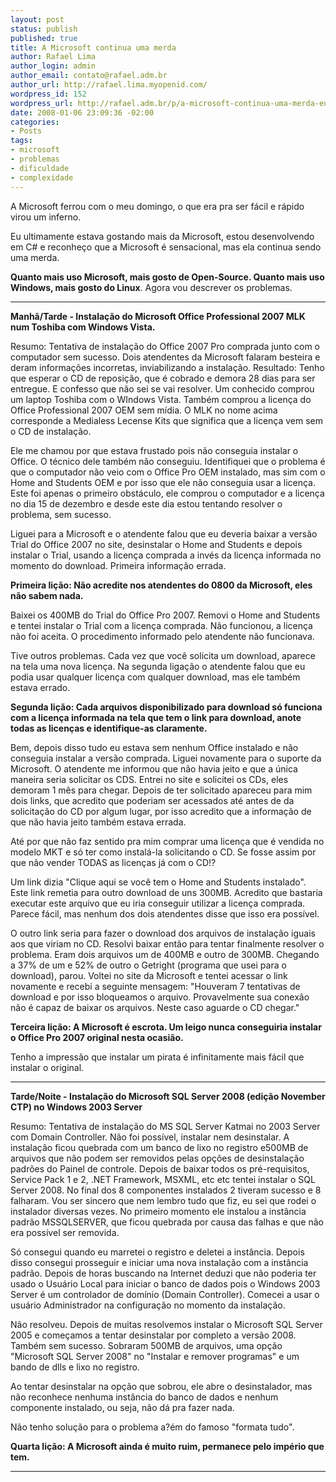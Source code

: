 ```yaml
--- 
layout: post
status: publish
published: true
title: A Microsoft continua uma merda
author: Rafael Lima
author_login: admin
author_email: contato@rafael.adm.br
author_url: http://rafael.lima.myopenid.com/
wordpress_id: 152
wordpress_url: http://rafael.adm.br/p/a-microsoft-continua-uma-merda-eu-odeio-a-microsoft/
date: 2008-01-06 23:09:36 -02:00
categories: 
- Posts
tags: 
- microsoft
- problemas
- dificuldade
- complexidade
---
```

A Microsoft ferrou com o meu domingo, o que era pra ser fácil e rápido virou um inferno.

Eu ultimamente estava gostando mais da Microsoft, estou desenvolvendo em C# e reconheço que a Microsoft é sensacional, mas ela continua sendo uma merda.

<strong>Quanto mais uso Microsoft, mais gosto de Open-Source. Quanto mais uso Windows, mais gosto do Linux</strong>.
Agora vou descrever os problemas.

******************

<span style="font-weight: bold">Manhã/Tarde - Instalação do Microsoft Office  Professional 2007 MLK num Toshiba com Windows Vista.
</span>

Resumo: Tentativa de instalação do Office 2007 Pro comprada junto com o computador sem sucesso. Dois atendentes da Microsoft falaram besteira e deram informações incorretas, inviabilizando a instalação. Resultado: Tenho que esperar o CD de reposição, que é cobrado e demora 28 dias para ser entregue. E confesso que não sei se vai resolver.
Um conhecido comprou um laptop Toshiba com o WIndows Vista. Também comprou a licença do Office Professional 2007 OEM sem mídia. O MLK no nome acima corresponde a Medialess Lecense Kits que significa que a licença vem sem o CD de instalação.

Ele me chamou por que estava frustado pois não conseguia instalar o Office. O técnico dele também não conseguiu. Identifiquei que o problema é que o computador não veio com o Office Pro OEM instalado, mas sim com o Home and Students OEM e por isso que ele não conseguia usar a licença. Este foi apenas o primeiro obstáculo, ele comprou o computador e a licença no dia 15 de dezembro e desde este dia estou tentando resolver o problema, sem sucesso.

Liguei para a Microsoft e o atendente falou que eu deveria baixar a versão Trial do Office 2007 no site, desinstalar o Home and Students e depois instalar o Trial, usando a licença comprada a invés da licença informada no momento do download. Primeira informação errada.

<span style="font-weight: bold">Primeira lição: Não acredite nos atendentes do 0800 da Microsoft, eles não sabem nada.</span>

Baixei os 400MB do Trial do Office Pro 2007. Removi o Home and Students e tentei instalar o Trial com a licença comprada. Não funcionou, a licença não foi aceita. O procedimento informado pelo atendente não funcionava.

Tive outros problemas. Cada vez que você solicita um download, aparece na tela uma nova licença. Na segunda ligação o atendente falou que eu podia usar qualquer licença com qualquer download, mas ele também estava errado.

<span style="font-weight: bold">Segunda lição: Cada arquivos disponibilizado para download só funciona com a licença informada na tela que tem o link para download, anote todas as licenças e identifique-as claramente.</span>

Bem, depois disso tudo eu estava sem nenhum Office instalado e não conseguia instalar a versão comprada. Liguei novamente para o suporte da Microsoft. O atendente me informou que não havia jeito e que a única maneira seria solicitar os CDS.
Entrei no site e solicitei os CDs, eles demoram 1 mês para chegar. Depois de ter solicitado apareceu para mim dois links, que acredito que poderiam ser acessados até antes de da solicitação do CD por algum lugar, por isso acredito que a informação de que não havia jeito também estava errada.

Até por que não faz sentido pra mim comprar uma licença que é vendida no modelo MKT e só ter como instalá-la solicitando o CD. Se fosse assim por que não vender TODAS as licenças já com o CD!?

Um link dizia "Clique aqui se você tem o Home and Students instalado". Este link remetia para outro download de uns 300MB. Acredito que bastaria executar este arquivo que eu iria conseguir utilizar a licença comprada. Parece fácil, mas nenhum dos dois atendentes disse que isso era possível.

O outro link seria para fazer o download dos arquivos de instalação iguais aos que viriam no CD. Resolvi baixar então para tentar finalmente resolver o problema. Eram dois arquivos um de 400MB e outro de 300MB. Chegando a 37% de um e 52% de outro o Getright (programa que usei para o download), parou. Voltei no site da Microsoft e tentei acessar o link novamente e recebi a seguinte mensagem: "Houveram 7 tentativas de download e por isso bloqueamos o arquivo. Provavelmente sua conexão não é capaz de baixar os arquivos. Neste caso aguarde o CD chegar."

<strong><span style="font-weight: bold">Terceira lição: A Microsoft é escrota. </span>Um leigo nunca conseguiria instalar o Office Pro 2007 original nesta ocasião.</strong>

Tenho a impressão que instalar um pirata é infinitamente mais fácil que instalar o original.

******************

<span style="font-weight: bold">Tarde/Noite - Instalação do Microsoft SQL Server 2008 (edição November CTP) no Windows 2003 Server</span>

Resumo: Tentativa de instalação do MS SQL Server Katmai no 2003 Server com Domain Controller. Não foi possível, instalar nem desinstalar. A instalação ficou quebrada com um banco de lixo no registro e500MB de arquivos que não podem ser removidos pelas opções de desinstalação padrões do Painel de controle.
Depois de baixar todos os pré-requisitos, Service Pack 1 e 2, .NET Framework, MSXML, etc etc tentei instalar o SQL Server 2008. No final dos 8 componentes instalados 2 tiveram sucesso e 8 falharam.
Vou ser sincero que nem lembro tudo que fiz, eu sei que rodei o instalador diversas vezes. No primeiro momento ele instalou a instância padrão MSSQLSERVER, que ficou quebrada por causa das falhas e que não era possível ser removida.

Só consegui quando eu marretei o registro e deletei a instância. Depois disso consegui prosseguir e iniciar uma nova instalação com a instância padrão.
Depois de horas buscando na Internet deduzi que não poderia ter usado o Usuário Local para iniciar o banco de dados pois o Windows 2003 Server é um controlador de domínio (Domain Controller). Comecei a usar o usuário Administrador na configuração no momento da instalação.

Não resolveu. Depois de muitas resolvemos instalar o Microsoft SQL Server 2005 e começamos a tentar desinstalar por completo a versão 2008. Também sem sucesso. Sobraram 500MB de arquivos, uma opção "Microsoft SQL Server 2008" no "Instalar e remover programas" e um bando de dlls e lixo no registro.

Ao tentar desinstalar na opção que sobrou, ele abre o desinstalador, mas não reconhece nenhuma instância do banco de dados e nenhum componente instalado, ou seja, não dá pra fazer nada.

Não tenho solução para o problema a?ém do famoso "formata tudo".

<strong>Quarta lição: A Microsoft ainda é muito ruim, permanece pelo império que tem.</strong>
******************
